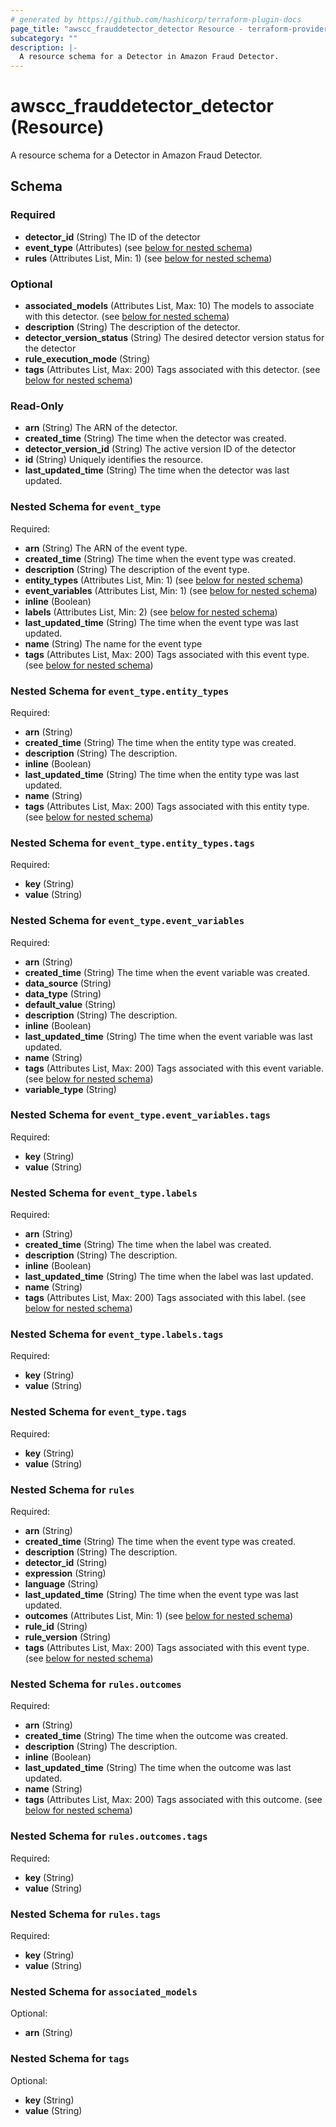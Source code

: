```yaml
---
# generated by https://github.com/hashicorp/terraform-plugin-docs
page_title: "awscc_frauddetector_detector Resource - terraform-provider-awscc"
subcategory: ""
description: |-
  A resource schema for a Detector in Amazon Fraud Detector.
---
```


# awscc_frauddetector_detector (Resource)

A resource schema for a Detector in Amazon Fraud Detector.



<!-- schema generated by tfplugindocs -->
## Schema

### Required

- **detector_id** (String) The ID of the detector
- **event_type** (Attributes) (see [below for nested schema](#nestedatt--event_type))
- **rules** (Attributes List, Min: 1) (see [below for nested schema](#nestedatt--rules))

### Optional

- **associated_models** (Attributes List, Max: 10) The models to associate with this detector. (see [below for nested schema](#nestedatt--associated_models))
- **description** (String) The description of the detector.
- **detector_version_status** (String) The desired detector version status for the detector
- **rule_execution_mode** (String)
- **tags** (Attributes List, Max: 200) Tags associated with this detector. (see [below for nested schema](#nestedatt--tags))

### Read-Only

- **arn** (String) The ARN of the detector.
- **created_time** (String) The time when the detector was created.
- **detector_version_id** (String) The active version ID of the detector
- **id** (String) Uniquely identifies the resource.
- **last_updated_time** (String) The time when the detector was last updated.

<a id="nestedatt--event_type"></a>
### Nested Schema for `event_type`

Required:

- **arn** (String) The ARN of the event type.
- **created_time** (String) The time when the event type was created.
- **description** (String) The description of the event type.
- **entity_types** (Attributes List, Min: 1) (see [below for nested schema](#nestedatt--event_type--entity_types))
- **event_variables** (Attributes List, Min: 1) (see [below for nested schema](#nestedatt--event_type--event_variables))
- **inline** (Boolean)
- **labels** (Attributes List, Min: 2) (see [below for nested schema](#nestedatt--event_type--labels))
- **last_updated_time** (String) The time when the event type was last updated.
- **name** (String) The name for the event type
- **tags** (Attributes List, Max: 200) Tags associated with this event type. (see [below for nested schema](#nestedatt--event_type--tags))

<a id="nestedatt--event_type--entity_types"></a>
### Nested Schema for `event_type.entity_types`

Required:

- **arn** (String)
- **created_time** (String) The time when the entity type was created.
- **description** (String) The description.
- **inline** (Boolean)
- **last_updated_time** (String) The time when the entity type was last updated.
- **name** (String)
- **tags** (Attributes List, Max: 200) Tags associated with this entity type. (see [below for nested schema](#nestedatt--event_type--entity_types--tags))

<a id="nestedatt--event_type--entity_types--tags"></a>
### Nested Schema for `event_type.entity_types.tags`

Required:

- **key** (String)
- **value** (String)



<a id="nestedatt--event_type--event_variables"></a>
### Nested Schema for `event_type.event_variables`

Required:

- **arn** (String)
- **created_time** (String) The time when the event variable was created.
- **data_source** (String)
- **data_type** (String)
- **default_value** (String)
- **description** (String) The description.
- **inline** (Boolean)
- **last_updated_time** (String) The time when the event variable was last updated.
- **name** (String)
- **tags** (Attributes List, Max: 200) Tags associated with this event variable. (see [below for nested schema](#nestedatt--event_type--event_variables--tags))
- **variable_type** (String)

<a id="nestedatt--event_type--event_variables--tags"></a>
### Nested Schema for `event_type.event_variables.tags`

Required:

- **key** (String)
- **value** (String)



<a id="nestedatt--event_type--labels"></a>
### Nested Schema for `event_type.labels`

Required:

- **arn** (String)
- **created_time** (String) The time when the label was created.
- **description** (String) The description.
- **inline** (Boolean)
- **last_updated_time** (String) The time when the label was last updated.
- **name** (String)
- **tags** (Attributes List, Max: 200) Tags associated with this label. (see [below for nested schema](#nestedatt--event_type--labels--tags))

<a id="nestedatt--event_type--labels--tags"></a>
### Nested Schema for `event_type.labels.tags`

Required:

- **key** (String)
- **value** (String)



<a id="nestedatt--event_type--tags"></a>
### Nested Schema for `event_type.tags`

Required:

- **key** (String)
- **value** (String)



<a id="nestedatt--rules"></a>
### Nested Schema for `rules`

Required:

- **arn** (String)
- **created_time** (String) The time when the event type was created.
- **description** (String) The description.
- **detector_id** (String)
- **expression** (String)
- **language** (String)
- **last_updated_time** (String) The time when the event type was last updated.
- **outcomes** (Attributes List, Min: 1) (see [below for nested schema](#nestedatt--rules--outcomes))
- **rule_id** (String)
- **rule_version** (String)
- **tags** (Attributes List, Max: 200) Tags associated with this event type. (see [below for nested schema](#nestedatt--rules--tags))

<a id="nestedatt--rules--outcomes"></a>
### Nested Schema for `rules.outcomes`

Required:

- **arn** (String)
- **created_time** (String) The time when the outcome was created.
- **description** (String) The description.
- **inline** (Boolean)
- **last_updated_time** (String) The time when the outcome was last updated.
- **name** (String)
- **tags** (Attributes List, Max: 200) Tags associated with this outcome. (see [below for nested schema](#nestedatt--rules--outcomes--tags))

<a id="nestedatt--rules--outcomes--tags"></a>
### Nested Schema for `rules.outcomes.tags`

Required:

- **key** (String)
- **value** (String)



<a id="nestedatt--rules--tags"></a>
### Nested Schema for `rules.tags`

Required:

- **key** (String)
- **value** (String)



<a id="nestedatt--associated_models"></a>
### Nested Schema for `associated_models`

Optional:

- **arn** (String)


<a id="nestedatt--tags"></a>
### Nested Schema for `tags`

Optional:

- **key** (String)
- **value** (String)


